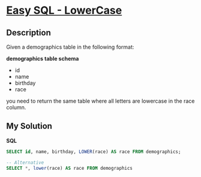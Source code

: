 # [Easy SQL - LowerCase](https://www.codewars.com/kata/594800ba6fb152624300006d)

## Description

Given a demographics table in the following format:

**demographics table schema**

- id
- name
- birthday
- race

you need to return the same table where all letters are lowercase in the race column.

## My Solution

**SQL**

```sql
SELECT id, name, birthday, LOWER(race) AS race FROM demographics;
```

```sql
-- Alternative
SELECT *, lower(race) AS race FROM demographics
```
